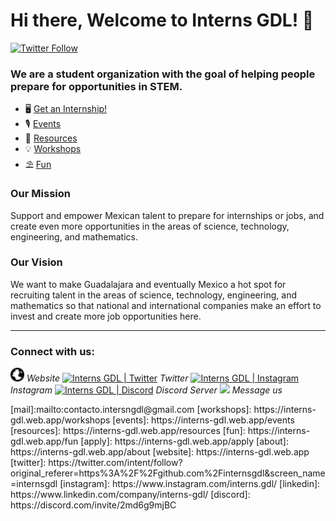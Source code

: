 # Hi there, Welcome to Interns GDL! 👋

[![Twitter Follow](https://img.shields.io/twitter/follow/internsgdl?color=1DA1F2&logo=twitter&style=for-the-badge)](https://twitter.com/intent/follow?original_referer=https%3A%2F%2Fgithub.com%2Finternsgdl&screen_name=internsgdl)


### We are a student organization with the goal of helping people prepare for opportunities in STEM.
- 🖥 [Get an Internship!](https://interns-gdl.web.app/apply)
- 🎙 [Events](https://interns-gdl.web.app/events) 
- 🔋 [Resources](https://interns-gdl.web.app/resources)
- 💡 [Workshops](https://interns-gdl.web.app/workshops)
- ⛱ [Fun](https://interns-gdl.web.app/fun) 

### Our Mission
Support and empower Mexican talent to prepare for internships or jobs, and create even more opportunities in the areas of science, technology, engineering, and mathematics.

### Our Vision
We want to make Guadalajara and eventually Mexico a hot spot for recruiting talent in the areas of science, technology, engineering, and mathematics so that national and international companies make an effort to invest and create more job opportunities here.

---
### Connect with us:
[<img alt="Internsgdl.com" width="22px" src="https://raw.githubusercontent.com/iconic/open-iconic/master/svg/globe.svg" />](https://interns-gdl.web.app)         *Website*
[<img  alt="Interns GDL | Twitter" width="24px" src="https://cdn.jsdelivr.net/npm/simple-icons@v3/icons/twitter.svg" />](https://twitter.com/intent/follow?original_referer=https%3A%2F%2Fgithub.com%2Finternsgdl&screen_name=internsgdl)   *Twitter*
[<img  alt="Interns GDL | Instagram" width="24px" src="https://cdn.jsdelivr.net/npm/simple-icons@v3/icons/instagram.svg" />](https://www.instagram.com/interns.gdl/)     *Instagram*
[<img  alt="Interns GDL | Discord" width="24px" src="https://cdn.jsdelivr.net/npm/simple-icons@5.8.0/icons/discord.svg" />](https://discord.com/invite/2md6g9mjBC)  *Discord Server*
[<img src="https://img.icons8.com/ios/50/000000/composing-mail.png" width="24px"/>](mailto:contacto.intersngdl@gmail.com) *Message us*

</details>
[mail]:mailto:contacto.intersngdl@gmail.com
[workshops]: https://interns-gdl.web.app/workshops
[events]: https://interns-gdl.web.app/events
[resources]: https://interns-gdl.web.app/resources
[fun]: https://interns-gdl.web.app/fun
[apply]: https://interns-gdl.web.app/apply
[about]: https://interns-gdl.web.app/about
[website]: https://interns-gdl.web.app
[twitter]: https://twitter.com/intent/follow?original_referer=https%3A%2F%2Fgithub.com%2Finternsgdl&screen_name=internsgdl
[instagram]: https://www.instagram.com/interns.gdl/
[linkedin]: https://www.linkedin.com/company/interns-gdl/
[discord]: https://discord.com/invite/2md6g9mjBC

